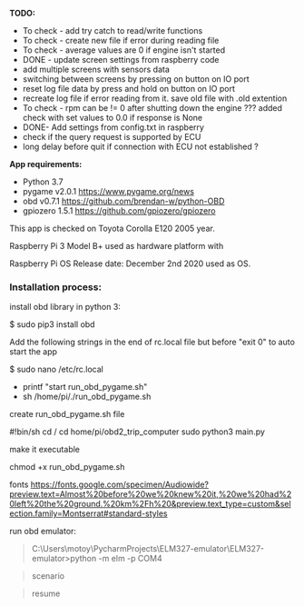 **TODO:**
- To check - add try catch to read/write functions
- To check - create new file if error during reading file
- To check - average values are 0 if engine isn't started
- DONE - update screen settings from raspberry code
- add multiple screens with sensors data
- switching between screens by pressing on button on IO port
- reset log file data by press and hold on button on IO port
- recreate log file if error reading from it. save old file with .old extention
- To check - rpm can be != 0 after shutting down the engine ???
added check with set values to 0.0 if response is None
- DONE- Add settings from config.txt in raspberry
- check if the query request is supported by ECU
- long delay before quit if connection with ECU not established ?


**App requirements:**
- Python 3.7
- pygame v2.0.1 https://www.pygame.org/news
- obd v0.7.1 https://github.com/brendan-w/python-OBD
- gpiozero 1.5.1 https://github.com/gpiozero/gpiozero

This app is checked on Toyota Corolla E120 2005 year.

Raspberry Pi 3 Model B+ used as hardware platform with 

Raspberry Pi OS Release date: December 2nd 2020 used as OS.


<h3> Installation process:</h3>

install obd library in python 3:

$ sudo pip3 install obd

Add the following strings in the end of rc.local file but before "exit 0" to auto start the app

$ sudo nano /etc/rc.local

 - printf "start run_obd_pygame.sh"
 - sh /home/pi/./run_obd_pygame.sh

create run_obd_pygame.sh file

#!bin/sh
cd /
cd home/pi/obd2_trip_computer
sudo python3 main.py

make it executable

chmod +x run_obd_pygame.sh


fonts https://fonts.google.com/specimen/Audiowide?preview.text=Almost%20before%20we%20knew%20it,%20we%20had%20left%20the%20ground.%20km%2Fh%20&preview.text_type=custom&selection.family=Montserrat#standard-styles


run obd emulator:
> C:\Users\motoy\PycharmProjects\ELM327-emulator\ELM327-emulator>python -m elm -p COM4

> scenario

> resume




